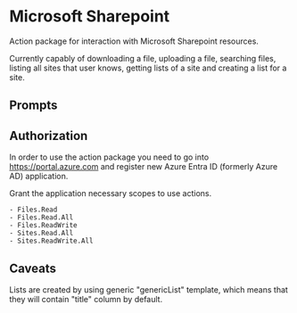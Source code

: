 # Microsoft Sharepoint

Action package for interaction with Microsoft Sharepoint resources.

Currently capably of downloading a file, uploading a file, searching files, listing all sites
that user knows, getting lists of a site and creating a list for a site.

## Prompts

## Authorization

In order to use the action package you need to go into https://portal.azure.com and register new Azure Entra ID (formerly Azure AD) application.

Grant the application necessary scopes to use actions.

    - Files.Read
    - Files.Read.All
    - Files.ReadWrite
    - Sites.Read.All
    - Sites.ReadWrite.All

## Caveats

Lists are created by using generic "genericList" template, which means that they will contain "title" column by default.
